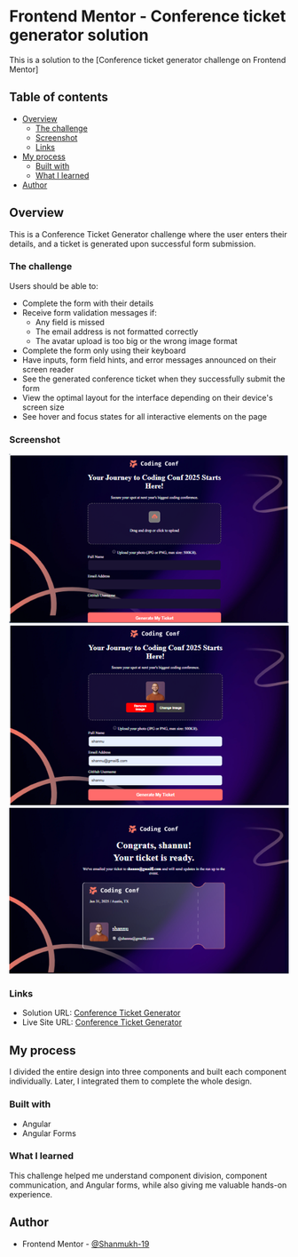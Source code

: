 # Frontend Mentor - Conference ticket generator solution

This is a solution to the [Conference ticket generator challenge on Frontend Mentor]

## Table of contents

- [Overview](#overview)
  - [The challenge](#the-challenge)
  - [Screenshot](#screenshot)
  - [Links](#links)
- [My process](#my-process)
  - [Built with](#built-with)
  - [What I learned](#what-i-learned)
- [Author](#author)

## Overview

This is a Conference Ticket Generator challenge where the user enters their details, and a ticket is generated upon successful form submission.

### The challenge
Users should be able to:

- Complete the form with their details
- Receive form validation messages if:
  - Any field is missed
  - The email address is not formatted correctly
  - The avatar upload is too big or the wrong image format
- Complete the form only using their keyboard
- Have inputs, form field hints, and error messages announced on their screen reader
- See the generated conference ticket when they successfully submit the form
- View the optimal layout for the interface depending on their device's screen size
- See hover and focus states for all interactive elements on the page

### Screenshot

![alt text](image.png)
![alt text](image-1.png) 
![alt text](image-2.png)

### Links

- Solution URL: [Conference Ticket Generator](https://www.frontendmentor.io/challenges/conference-ticket-generator-oq5gFIU12w?tab=solutions)
- Live Site URL: [Conference Ticket Generator](https://shanmukh-19.github.io/Conference-ticket-generator/)

## My process

I divided the entire design into three components and built each component individually. Later, I integrated them to complete the whole design.

### Built with

- Angular
- Angular Forms

### What I learned

This challenge helped me understand component division, component communication, and Angular forms, while also giving me valuable hands-on experience.

## Author

- Frontend Mentor - [@Shanmukh-19](https://www.frontendmentor.io/profile/Shanmukh-19)

